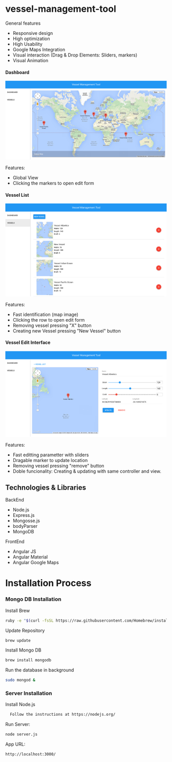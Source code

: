 # vessel-management-tool

General features
* Responsive design
* High optimization
* High Usability
* Google Maps Integration
* Visual interaction (Drag & Drop Elements: Sliders, markers)
* Visual Animation

#### Dashboard

![Dashboard](https://raw.githubusercontent.com/AngelR84/vessel-management-tool/master/images/dashboard.png)

Features:
* Global View
* Clicking the markers to open edit form

#### Vessel List

![Vessel List](https://raw.githubusercontent.com/AngelR84/vessel-management-tool/master/images/list.png)

Features:
* Fast identification (map image)
* Clicking the row to open edit form 
* Removing vessel pressing "X" button
* Creating new Vessel pressing "New Vessel" button

#### Vessel Edit Interface

![Vessel Edit](https://raw.githubusercontent.com/AngelR84/vessel-management-tool/master/images/item.png)

Features:
* Fast editting parametter with sliders
* Dragable marker to update location
* Removing vessel pressing "remove" button
* Doble funcionality: Creating & updating with same controller and view.

## Technologies & Libraries 

BackEnd

* Node.js
* Express.js
* Mongosse.js
* bodyParser
* MongoDB

FrontEnd

* Angular JS
* Angular Material
* Angular Google Maps

# Installation Process

### Mongo DB Installation

Install Brew
```bash
ruby -e "$(curl -fsSL https://raw.githubusercontent.com/Homebrew/install/master/install)"
```
Update Repository
```bash
brew update
```
Install Mongo DB
```bash
brew install mongodb
```
Run the database in background
```bash
sudo mongod &
```

### Server Installation

Install Node.js
```bash
  Follow the instructions at https://nodejs.org/
```
Run Server:
```bash
node server.js
```

App URL:
```bash
http://localhost:3000/
```
